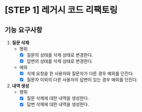 # [STEP 1] 레거시 코드 리팩토링

## 기능 요구사항
1. **질문 삭제**
    - 행위
        - [x]  질문의 상태를 삭제 상태로 변경한다.
        - [x]  답변의 상태를 삭제 상태로 변경한다.
    - 예외
        - [x]  삭제 요청을 한 사용자와 질문자가 다른 경우 예외를 던진다.
        - [x]  질문자 이외의 다른 사용자의 답변이 있는 경우 예외를 던진다.
2. **내역 생성**
    - 행위
        - [x]  질문 삭제에 대한 내역을 생성한다.
        - [x]  답변 삭제에 대한 내역을 생성한다.
